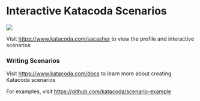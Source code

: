 # Interactive Katacoda Scenarios

[![](http://shields.katacoda.com/katacoda/sacasher/count.svg)](https://www.katacoda.com/sacasher "Get your profile on Katacoda.com")

Visit https://www.katacoda.com/sacasher to view the profile and interactive scenarios

### Writing Scenarios
Visit https://www.katacoda.com/docs to learn more about creating Katacoda scenarios

For examples, visit https://github.com/katacoda/scenario-example
